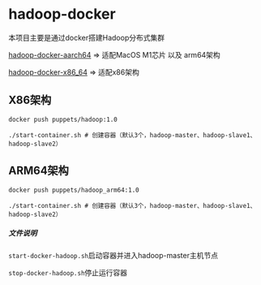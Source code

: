 # hadoop-docker

本项目主要是通过docker搭建Hadoop分布式集群

[hadoop-docker-aarch64](https://github.com/Weihong-Liu/hadoop-docker/tree/main/hadoop-docker-aarch64) => 适配MacOS M1芯片 以及 arm64架构

[hadoop-docker-x86_64](https://github.com/Weihong-Liu/hadoop-docker/tree/main/hadoop-docker-x86_64) => 适配x86架构

## X86架构
```
docker push puppets/hadoop:1.0

./start-container.sh # 创建容器（默认3个，hadoop-master、hadoop-slave1、hadoop-slave2）
```

## ARM64架构
```
docker push puppets/hadoop_arm64:1.0

./start-container.sh # 创建容器（默认3个，hadoop-master、hadoop-slave1、hadoop-slave2）
```

##### 文件说明

`start-docker-hadoop.sh`启动容器并进入hadoop-master主机节点

`stop-docker-hadoop.sh`停止运行容器
